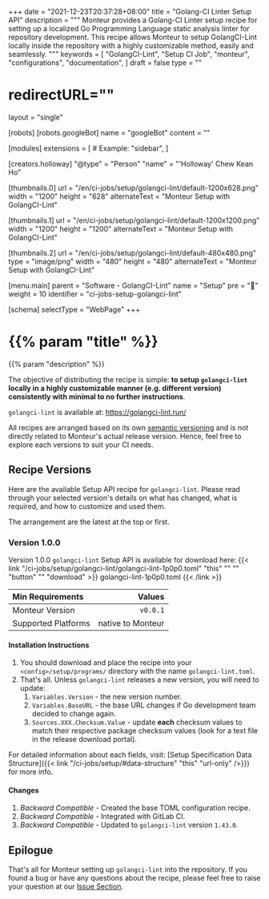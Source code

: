 +++
date = "2021-12-23T20:37:28+08:00"
title = "Golang-CI Linter Setup API"
description = """
Monteur provides a Golang-CI Linter setup recipe for setting up a localized
Go Programming Language static analysis linter for repository development. This
recipe allows Monteur to setup GolangCI-Lint locally inside the repository with
a highly customizable method, easily and seamlessly.
"""
keywords = [
	"GolangCI-Lint",
	"Setup CI Job",
	"monteur",
	"configurations",
	"documentation",
]
draft = false
type = ""
# redirectURL=""
layout = "single"


[robots]
[robots.googleBot]
name = "googleBot"
content = ""


[modules]
extensions = [
	# Example: "sidebar",
]


[creators.holloway]
"@type" = "Person"
"name" = "'Holloway' Chew Kean Ho"


[thumbnails.0]
url = "/en/ci-jobs/setup/golangci-lint/default-1200x628.png"
width = "1200"
height = "628"
alternateText = "Monteur Setup with GolangCI-Lint"

[thumbnails.1]
url = "/en/ci-jobs/setup/golangci-lint/default-1200x1200.png"
width = "1200"
height = "1200"
alternateText = "Monteur Setup with GolangCI-Lint"

[thumbnails.2]
url = "/en/ci-jobs/setup/golangci-lint/default-480x480.png"
type = "image/png"
width = "480"
height = "480"
alternateText = "Monteur Setup with GolangCI-Lint"


[menu.main]
parent = "Software - GolangCI-Lint"
name = "Setup"
pre = "🧩"
weight = 10
identifier = "ci-jobs-setup-golangci-lint"


[schema]
selectType = "WebPage"
+++

# {{% param "title" %}}
{{% param "description" %}}

The objective of distributing the recipe is simple: **to setup `golangci-lint`
locally in a highly customizable manner (e.g. different version) consistently
with minimal to no further instructions**.

`golangci-lint` is available at: https://golangci-lint.run/

All recipes are arranged based on its own
[semantic versioning](https://semver.org/) and is not directly related to
Monteur's actual release version. Hence, feel free to explore each versions
to suit your CI needs.




## Recipe Versions
Here are the available Setup API recipe for `golangci-lint`. Please read through
your selected version's details on what has changed, what is required, and how
to customize and used them.

The arrangement are the latest at the top or first.



### Version 1.0.0
Version 1.0.0 `golangci-lint` Setup API is available for download here:
{{< link "/ci-jobs/setup/golangci-lint/golangci-lint-1p0p0.toml" "this" "" ""
	"button" "" "download" >}}
golangci-lint-1p0p0.toml
{{< /link >}}

| Min Requirements     | Values                           |
|:---------------------|---------------------------------:|
| Monteur Version      | `v0.0.1`                         |
| Supported Platforms  | native to Monteur                |


#### Installation Instructions
1. You should download and place the recipe into your `<config>/setup/programs/`
   directory with the name `golangci-lint.toml`.
2. That's all. Unless `golangci-lint` releases a new version, you will need to
   update:
   1. `Variables.Version` - the new version number.
   2. `Variables.BaseURL` - the base URL changes if Go development team decided
      to change again.
   2. `Sources.XXX.Checksum.Value` - update **each** checksum values to match
      their respective package checksum values (look for a text file in the
      release download portal).

For detailed information about each fields, visit:
[Setup Specification Data Structure]({{< link
"/ci-jobs/setup/#data-structure" "this" "url-only" />}}) for more info.


#### Changes
1. *Backward Compatible* - Created the base TOML configuration recipe.
2. *Backward Compatible* - Integrated with GitLab CI.
3. *Backward Compatible* - Updated to `golangci-lint` version `1.43.0`.




## Epilogue
That's all for Monteur setting up `golangci-lint` into the repository. If you
found a bug or have any questions about the recipe, please feel free to raise
your question at our
[Issue Section](https://gitlab.com/zoralab/monteur/-/issues).
